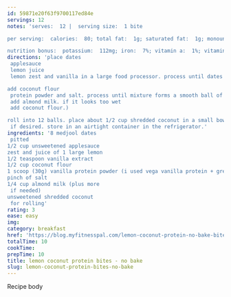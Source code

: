 ```yaml
---
id: 59871e20f63f9700117ed84e
servings: 12
notes: 'serves:  12 |  serving size:  1 bite

per serving:  calories:  80; total fat:  1g; saturated fat:  1g; monounsaturated fat:  0g; cholesterol:  0mg; sodium:  30mg; carbohydrate:  17g; dietary fiber:  4g; sugar:  12g; protein:  3g

nutrition bonus:  potassium:  112mg; iron:  7%; vitamin a:  1%; vitamin c:  11%; calcium:  4%'
directions: 'place dates
 applesauce
 lemon juice
 lemon zest and vanilla in a large food processor. process until dates look nearly pureed and mixture is very-well combined.

add coconut flour
 protein powder and salt. process until mixture forms a smooth ball of “dough.” (if mixture looks too dry
 add almond milk. if it looks too wet
 add coconut flour.)

roll into 12 balls. place about 1/2 cup shredded coconut in a small bowl and roll balls in coconut
 if desired. store in an airtight container in the refrigerator.'
ingredients: '8 medjool dates
 pitted
1/2 cup unsweetened applesauce
zest and juice of 1 large lemon
1/2 teaspoon vanilla extract
1/2 cup coconut flour
1 scoop (30g) vanilla protein powder (i used vega vanilla protein + greens)
pinch of salt
1/4 cup almond milk (plus more
 if needed)
unsweetened shredded coconut
 for rolling'
rating: 3
ease: easy
img:
category: breakfast
href: 'https://blog.myfitnesspal.com/lemon-coconut-protein-no-bake-bites-recipe/'
totalTime: 10
cookTime:
prepTime: 10
title: lemon coconut protein bites - no bake
slug: lemon-coconut-protein-bites-no-bake
---
```

Recipe body
